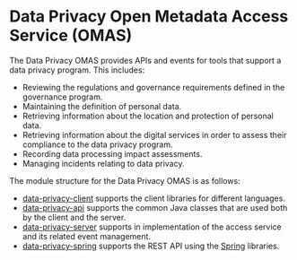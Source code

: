 <!-- SPDX-License-Identifier: CC-BY-4.0 -->
<!-- Copyright Contributors to the ODPi Egeria project. -->

# Data Privacy Open Metadata Access Service (OMAS)

The Data Privacy OMAS provides APIs and events for tools that support a data
privacy program.  This includes:

* Reviewing the regulations and governance requirements defined in the governance
program.
* Maintaining the definition of personal data.
* Retrieving information about the location and protection of
personal data.
* Retrieving information about the digital services in order to assess their
compliance to the data privacy program.
* Recording data processing impact assessments.
* Managing incidents relating to data privacy.

The module structure for the Data Privacy OMAS is as follows:

* [data-privacy-client](data-privacy-client) supports the client libraries for different languages.
* [data-privacy-api](data-privacy-api) supports the common Java classes that are used both by the client and the server.
* [data-privacy-server](data-privacy-server) supports in implementation of the access service and its related event management.
* [data-privacy-spring](data-privacy-spring) supports the REST API using the [Spring](../../../developer-resources/Spring.md) libraries.
